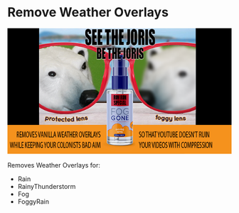 # Remove Weather Overlays

![](https://github.com/YipNZ/RemoveWeatherOverlays/blob/master/About/Preview.png)

Removes Weather Overlays for:

- Rain
- RainyThunderstorm
- Fog
- FoggyRain
